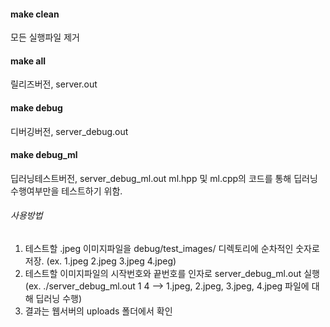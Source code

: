 #### make clean
모든 실행파일 제거

#### make all
릴리즈버전, server.out

#### make debug
디버깅버전, server_debug.out

#### make debug_ml
딥러닝테스트버전, server_debug_ml.out
ml.hpp 및 ml.cpp의 코드를 통해 딥러닝 수행여부만을 테스트하기 위함.
###### 사용방법
1. 테스트할 .jpeg 이미지파일을 debug/test_images/ 디렉토리에 순차적인 숫자로 저장.
  (ex. 1.jpeg 2.jpeg 3.jpeg 4.jpeg)
2. 테스트할 이미지파일의 시작번호와 끝번호를 인자로 server_debug_ml.out 실행
  (ex. ./server_debug_ml.out 1 4  -->  1.jpeg, 2.jpeg, 3.jpeg, 4.jpeg 파일에 대해 딥러닝 수행)
3. 결과는 웹서버의 uploads 폴더에서 확인
